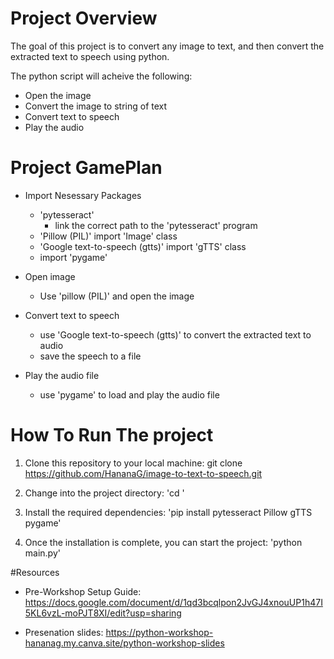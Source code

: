 # Project Overview

The goal of this project is to convert any image to text, and then convert the extracted text to speech using python. 

The python script will acheive the following:
* Open the image
* Convert the image to string of text
* Convert text to speech
* Play the audio 


# Project GamePlan

* Import Nesessary Packages
    * 'pytesseract'
        * link the correct path to the 'pytesseract' program
  * 'Pillow (PIL)' import 'Image' class
  * 'Google text-to-speech (gtts)' import 'gTTS' class
  * import 'pygame'

* Open image
  * Use 'pillow (PIL)' and open the image

* Convert text to speech
  * use 'Google text-to-speech (gtts)' to convert the extracted text to audio
  * save the speech to a file

* Play the audio file
  * use 'pygame' to load and play the audio file


# How To Run The project
1. Clone this repository to your local machine: git clone https://github.com/HananaG/image-to-text-to-speech.git

2. Change into the project directory: 'cd '

3. Install the required dependencies: 'pip install pytesseract Pillow gTTS pygame'

4. Once the installation is complete, you can start the project: 'python main.py'


#Resources

* Pre-Workshop Setup Guide: https://docs.google.com/document/d/1qd3bcqlpon2JvGJ4xnouUP1h47I5KL6vzL-moPJT8XI/edit?usp=sharing

* Presenation slides: https://python-workshop-hananag.my.canva.site/python-workshop-slides
